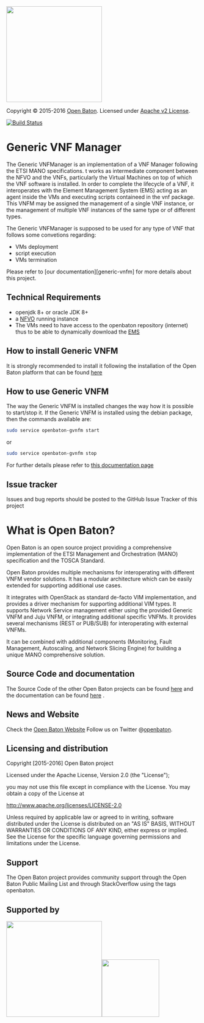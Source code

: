 <img src="https://raw.githubusercontent.com/openbaton/openbaton.github.io/master/images/openBaton.png" width="250"/>
  
  Copyright © 2015-2016 [Open Baton](http://openbaton.org). 
  Licensed under [Apache v2 License](http://www.apache.org/licenses/LICENSE-2.0).
  
[![Build Status](https://travis-ci.org/openbaton/generic-vnfm.svg?branch=develop)](https://travis-ci.org/openbaton/generic-vnfm)
  
# Generic VNF Manager

The Generic VNFManager is an implementation of a VNF Manager following the ETSI MANO specifications. t works as intermediate component between the NFVO and the VNFs, particularly the Virtual Machines on top of which the VNF software is installed. In order to complete the lifecycle of a VNF, it interoperates with the Element Management System (EMS) acting as an agent inside the VMs and executing scripts containeed in the vnf package.
This VNFM may be assigned the management of a single VNF instance, or the management of multiple VNF instances of the same type or of different types.

The Generic VNFManager is supposed to be used for any type of VNF that follows some convetions regarding:

* VMs deployment
* script execution
* VMs termination

Please refer to [our documentation][generic-vnfm] for more details about this project.
 
## Technical Requirements

* openjdk 8+ or oracle JDK 8+
* a [NFVO](https://github.com/openbaton/NFVO) running instance
* The VMs need to have access to the openbaton repository (internet) thus to be able to dynamically download the [EMS](https://github.com/openbaton/ems)

## How to install Generic VNFM

It is strongly recommended to install it following the installation of the Open Baton platform that can be found [here](http://openbaton.github.io/documentation/nfvo-installation-deb/)

## How to use Generic VNFM

The way the Generic VNFM is installed changes the way how it is possible to start/stop it. If the Generic VNFM is installed using the debian package, then the commands available are:

```bash
sudo service openbaton-gvnfm start
```
or
```bash
sudo service openbaton-gvnfm stop
```

For further details please refer to [this documentation page](http://openbaton.github.io/documentation/nfvo-installation-deb/)

## Issue tracker

Issues and bug reports should be posted to the GitHub Issue Tracker of this project

# What is Open Baton?

Open Baton is an open source project providing a comprehensive implementation of the ETSI Management and Orchestration (MANO) specification and the TOSCA Standard.

Open Baton provides multiple mechanisms for interoperating with different VNFM vendor solutions. It has a modular architecture which can be easily extended for supporting additional use cases. 

It integrates with OpenStack as standard de-facto VIM implementation, and provides a driver mechanism for supporting additional VIM types. It supports Network Service management either using the provided Generic VNFM and Juju VNFM, or integrating additional specific VNFMs. It provides several mechanisms (REST or PUB/SUB) for interoperating with external VNFMs.

It can be combined with additional components (Monitoring, Fault Management, Autoscaling, and Network Slicing Engine) for building a unique MANO comprehensive solution.

## Source Code and documentation

The Source Code of the other Open Baton projects can be found [here][openbaton-github] and the documentation can be found [here][openbaton-doc] .

## News and Website

Check the [Open Baton Website][openbaton]
Follow us on Twitter @[openbaton][openbaton-twitter].

## Licensing and distribution
Copyright [2015-2016] Open Baton project

Licensed under the Apache License, Version 2.0 (the "License");

you may not use this file except in compliance with the License.
You may obtain a copy of the License at

  http://www.apache.org/licenses/LICENSE-2.0

Unless required by applicable law or agreed to in writing, software
distributed under the License is distributed on an "AS IS" BASIS,
WITHOUT WARRANTIES OR CONDITIONS OF ANY KIND, either express or implied.
See the License for the specific language governing permissions and
limitations under the License.

## Support
The Open Baton project provides community support through the Open Baton Public Mailing List and through StackOverflow using the tags openbaton.

## Supported by
  <img src="https://raw.githubusercontent.com/openbaton/openbaton.github.io/master/images/fokus.png" width="250"/><img src="https://raw.githubusercontent.com/openbaton/openbaton.github.io/master/images/tu.png" width="150"/>

[fokus-logo]: https://raw.githubusercontent.com/openbaton/openbaton.github.io/master/images/fokus.png
[openbaton]: http://openbaton.org
[openbaton-doc]: http://openbaton.org/documentation
[openbaton-github]: http://github.org/openbaton
[openbaton-logo]: https://raw.githubusercontent.com/openbaton/openbaton.github.io/master/images/openBaton.png
[openbaton-mail]: mailto:users@openbaton.org
[openbaton-twitter]: https://twitter.com/openbaton
[tub-logo]: https://raw.githubusercontent.com/openbaton/openbaton.github.io/master/images/tu.png
